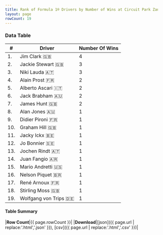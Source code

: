 ```yaml
---
title: Rank of Formula 1® Drivers by Number of Wins at Circuit Park Zandvoort
layout: page
rowCount: 19
---
```


<canvas id="chart" width="400" height="180"></canvas>
<script>
var data = {
    "datasets": [
        {
            "backgroundColor": [
                "#f3a935",
                "#f3a935",
                "#f3a935",
                "#f3a935",
                "#f3a935",
                "#f3a935",
                "#f3a935",
                "#f3a935",
                "#f3a935",
                "#f3a935",
                "#f3a935",
                "#f3a935",
                "#f3a935",
                "#f3a935",
                "#f3a935",
                "#f3a935",
                "#f3a935",
                "#f3a935",
                "#f3a935"
            ],
            "borderColor": [
                "#f68639",
                "#f68639",
                "#f68639",
                "#f68639",
                "#f68639",
                "#f68639",
                "#f68639",
                "#f68639",
                "#f68639",
                "#f68639",
                "#f68639",
                "#f68639",
                "#f68639",
                "#f68639",
                "#f68639",
                "#f68639",
                "#f68639",
                "#f68639",
                "#f68639"
            ],
            "borderWidth": 1,
            "data": [
                4.0,
                3.0,
                3.0,
                2.0,
                2.0,
                2.0,
                2.0,
                1.0,
                1.0,
                1.0,
                1.0,
                1.0,
                1.0,
                1.0,
                1.0,
                1.0,
                1.0,
                1.0,
                1.0
            ],
            "label": "Number Of Wins"
        }
    ],
    "labels": [
        "Jim Clark",
        "Jackie Stewart",
        "Niki Lauda",
        "Alain Prost",
        "Alberto Ascari",
        "Jack Brabham",
        "James Hunt",
        "Alan Jones",
        "Didier Pironi",
        "Graham Hill",
        "Jacky Ickx",
        "Jo Bonnier",
        "Jochen Rindt",
        "Juan Fangio",
        "Mario Andretti",
        "Nelson Piquet",
        "René Arnoux",
        "Stirling Moss",
        "Wolfgang von Trips"
    ]
};
var options = {
  legend: {
    display: false
  },
  scales: {
    xAxes: [{
      ticks: {
        beginAtZero: true,
        maxRotation: 180,
        display: window.innerWidth > 800
      }
    }],
    yAxes: [{
      ticks: {
        beginAtZero: true
      }
    }]
  },
  onResize: function(chart, size) {
    chart.options.scales.xAxes[0].ticks.display = size.width > 800;
  }
};
var chart = new Chart("chart", {
    data: data,
    type: 'bar',
    options: options
});
</script>

<!-- div id="chart-navigation">
<button onclick="window.location = chart.toBase64Image();">Save as Image</button>
<button onclick="window.location = chart.toBase64Image();">Hello</button>
<button onclick="window.location = chart.toBase64Image();">Hello</button>
<select>
<option>one</option>
<option>two</option>
<option>three</option>
</select>
</div -->




### Data Table

| # | Driver | Number Of Wins |
|--|--|--|
| 1. | Jim Clark 🇬🇧 | 4 |
| 2. | Jackie Stewart 🇬🇧 | 3 |
| 3. | Niki Lauda 🇦🇹 | 3 |
| 4. | Alain Prost 🇫🇷 | 2 |
| 5. | Alberto Ascari 🇮🇹 | 2 |
| 6. | Jack Brabham 🇦🇺 | 2 |
| 7. | James Hunt 🇬🇧 | 2 |
| 8. | Alan Jones 🇦🇺 | 1 |
| 9. | Didier Pironi 🇫🇷 | 1 |
| 10. | Graham Hill 🇬🇧 | 1 |
| 11. | Jacky Ickx 🇧🇪 | 1 |
| 12. | Jo Bonnier 🇸🇪 | 1 |
| 13. | Jochen Rindt 🇦🇹 | 1 |
| 14. | Juan Fangio 🇦🇷 | 1 |
| 15. | Mario Andretti 🇺🇸 | 1 |
| 16. | Nelson Piquet 🇧🇷 | 1 |
| 17. | René Arnoux 🇫🇷 | 1 |
| 18. | Stirling Moss 🇬🇧 | 1 |
| 19. | Wolfgang von Trips 🇩🇪 | 1 |

#### Table Summary

|**Row Count**|{{ page.rowCount }}|
|**Download**|[json]({{ page.url | replace:'.html','.json' }}), [csv]({{ page.url | replace:'.html','.csv' }})|
